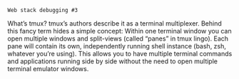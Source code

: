 	Web stack debugging #3
What’s tmux?
tmux’s authors describe it as a terminal multiplexer. Behind this fancy term hides
a simple concept: Within one terminal window you can open multiple windows and split-views
(called “panes” in tmux lingo). Each pane will contain its own, independently running shell
instance (bash, zsh, whatever you’re using). 
This allows you to have multiple terminal commands and applications running side by side 
without the need to open multiple terminal emulator windows.

